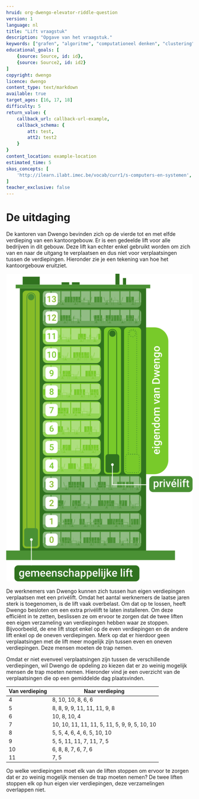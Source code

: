 ```yaml
---
hruid: org-dwengo-elevator-riddle-question
version: 1
language: nl
title: "Lift vraagstuk"
description: "Opgave van het vraagstuk."
keywords: ["grafen", "algoritme", "computationeel denken", "clustering"]
educational_goals: [
    {source: Source, id: id}, 
    {source: Source2, id: id2}
]
copyright: dwengo
licence: dwengo
content_type: text/markdown
available: true
target_ages: [16, 17, 18]
difficulty: 5
return_value: {
    callback_url: callback-url-example,
    callback_schema: {
        att: test,
        att2: test2
    }
}
content_location: example-location
estimated_time: 5
skos_concepts: [
    'http://ilearn.ilabt.imec.be/vocab/curr1/s-computers-en-systemen', 
]
teacher_exclusive: false
---
```


# De uitdaging
De kantoren van Dwengo bevinden zich op de vierde tot en met elfde verdieping van een kantoorgebouw. Er is een gedeelde lift voor alle bedrijven in dit gebouw. Deze lift kan echter enkel gebruikt worden om zich van en naar de uitgang te verplaatsen en dus niet voor verplaatsingen tussen de verdiepingen. Hieronder zie je een tekening van hoe het kantoorgebouw eruitziet.

![Een tekening van een kantoorgebouw waarin Dwengo zes verdiepingen heeft die verbonden zijn met een privélift](embed/M026_Kantoorgebouw.svg)

De werknemers van Dwengo kunnen zich tussen hun eigen verdiepingen verplaatsen met een privélift. Omdat het aantal werknemers de laatse jaren sterk is toegenomen, is de lift vaak overbelast. Om dat op te lossen, heeft Dwengo besloten om een extra privélift te laten installeren. Om deze efficiënt in te zetten, beslissen ze om ervoor te zorgen dat de twee liften een eigen verzameling van verdiepingen hebben waar ze stoppen. Bijvoorbeeld, de ene lift stopt enkel op de even verdiepingen en de andere lift enkel op de oneven verdiepingen. Merk op dat er hierdoor geen verplaatsingen met de lift meer mogelijk zijn tussen even en oneven verdiepingen. Deze mensen moeten de trap nemen.

Omdat er niet evenveel verplaatsingen zijn tussen de verschillende verdiepingen, wil Dwengo de opdeling zo kiezen dat er zo weinig mogelijk mensen de trap moeten nemen. Hieronder vind je een overzicht van de verplaatsingen die op een gemiddelde dag plaatsvinden.

| Van verdieping      | Naar verdieping |
| ----------- | ----------- |
| 4      | 8, 10, 10, 8, 6, 6        |
| 5   | 8, 8, 9, 9, 11, 11, 11, 9, 8         |
| 6   | 10, 8, 10, 4         |
| 7   | 10, 10, 11, 11, 11, 5, 11, 5, 9, 9, 5, 10, 10         |
| 8   | 5, 5, 4, 6, 4, 6, 5, 10, 10         |
| 9   | 5, 5, 11, 11, 7, 11, 7, 5         |
| 10   | 6, 8, 8, 7, 6, 7, 6         |
| 11   | 7, 5         |

Op welke verdiepingen moet elk van de liften stoppen om ervoor te zorgen dat er zo weinig mogelijk mensen de trap moeten nemen? De twee liften stoppen elk op hun eigen vier verdiepingen, deze verzamelingen overlappen niet.

